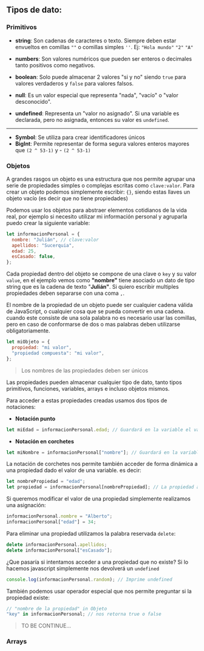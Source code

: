 ## Tipos de dato:

### Primitivos

- **string**: Son cadenas de caracteres o texto. Siempre deben estar
  envueltos en comillas `""` o comillas simples `''`. Ej: `"Hola mundo"` `"2"` `"A"`

- **numbers**: Son valores numéricos que pueden ser enteros o decimales tanto positivos como negativos.

- **boolean**: Solo puede almacenar 2 valores "si y no" siendo `true` para valores verdaderos y `false` para valores falsos.

- **null**: Es un valor especial que representa "nada", "vacío" o "valor desconocido".

- **undefined**: Representa un "valor no asignado". Si una variable es declarada, pero no asignada, entonces su valor es `undefined`.

---

- **Symbol**: Se utiliza para crear identificadores únicos
- **BigInt**: Permite representar de forma segura valores enteros mayores que `(2 ^ 53-1)` y - `(2 ^ 53-1)`

### Objetos

A grandes rasgos un objeto es una estructura que nos permite agrupar una serie de propiedades simples o complejas escritas como `clave:valor`. Para crear un objeto podemos simplemente escribir: `{}`, siendo estas llaves un objeto vacío (es decir que no tiene propiedades)

Podemos usar los objetos para abstraer elementos cotidianos de la vida real, por ejemplo si necesito utilizar mi información personal y agruparla puedo crear la siguiente variable:

```js
let informacionPersonal = {
  nombre: "Julián", // clave:valor
  apellidos: "Sucerquia",
  edad: 25,
  esCasado: false,
};
```

Cada propiedad dentro del objeto se compone de una clave o `key` y su valor `value`, en el ejemplo vemos como **"nombre"** tiene asociado un dato de tipo string que es la cadena de texto "**Julián"**. Si quiero escribir multiples propiedades deben separarse con una coma `,`.

El nombre de la propiedad de un objeto puede ser cualquier cadena válida de JavaScript, o cualquier cosa que se pueda convertir en una cadena. cuando este consiste de una sola palabra no es necesario usar las comillas, pero en caso de conformarse de dos o mas palabras deben utilizarse obligatoriamente.

```js
let miObjeto = {
  propiedad: "mi valor",
  "propiedad compuesta": "mi valor",
};
```

> Los nombres de las propiedades deben ser únicos

Las propiedades pueden almacenar cualquier tipo de dato, tanto tipos primitivos, funciones, variables, arrays e incluso objetos mismos.

Para acceder a estas propiedades creadas usamos dos tipos de notaciones:

- **Notación punto**

```js
let miEdad = informacionPersonal.edad; // Guardará en la variable el valor de la propiedad "edad" perteneciente al objeto "informacionPersonal"
```

- **Notación en corchetes**

```js
let miNombre = informacionPersonal["nombre"]; // Guardará en la variable el valor de la propiedad "nombre" perteneciente al objeto "informacionPersonal"
```

La notación de corchetes nos permite también acceder de forma dinámica a una propiedad dado el valor de una variable. es decir:

```js
let nombrePropiedad = "edad";
let propiedad = informacionPersonal[nombrePropiedad]; // La propiedad a la cual accedemos depende de la variable "nombrePropiedad"
```

Si queremos modificar el valor de una propiedad simplemente realizamos una asignación:

```js
informacionPersonal.nombre = "Alberto";
informacionPersonal["edad"] = 34;
```

Para eliminar una propiedad utilizamos la palabra reservada `delete`:

```js
delete informacionPersonal.apellidos;
delete informacionPersonal["esCasado"];
```

¿Que pasaría si intentamos acceder a una propiedad que no existe? Si lo hacemos javascript simplemente nos devolverá un `undefined`

```js
console.log(informacionPersonal.random); // Imprime undefined
```

También podemos usar operador especial que nos permite preguntar si la propiedad existe:

```js
// "nombre de la propiedad" in Objeto
"key" in informacionPersonal; // nos retorna true o false
```

> TO BE CONTINUE...

### Arrays
